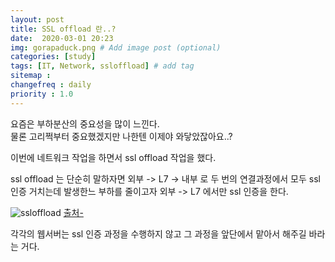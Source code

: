 ```yaml
---
layout: post
title: SSL offload 란..?
date:  2020-03-01 20:23
img: gorapaduck.png # Add image post (optional)
categories: [study]
tags: [IT, Network, ssloffload] # add tag
sitemap :
changefreq : daily
priority : 1.0
---
```


요즘은 부하분산의 중요성을 많이 느낀다.  
물론 고리쩍부터 중요했겠지만 나한텐 이제야 와닿았잖아요..? 

이번에 네트워크 작업을 하면서   ssl offload  작업을 했다. 

ssl offload 는 단순히 말하자면 외부 -> L7 -> 내부 로 두 번의 연결과정에서 모두 ssl 인증 거치는데  발생한느 부하를  줄이고자 외부 -> L7 에서만 ssl 인증을 한다.  

![ssloffload](/assets/img/ssloffload.png)
[출처-](https://avinetworks.com/glossary/ssl-offload/) 

각각의 웹서버는 ssl 인증 과정을 수행하지 않고 그 과정을 앞단에서 맡아서 해주길 바라는 거다. 





